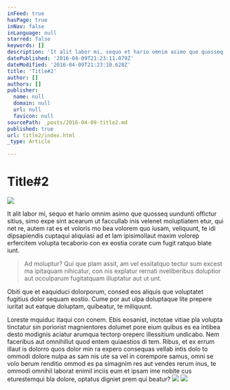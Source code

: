 ```yaml
---
inFeed: true
hasPage: true
inNav: false
inLanguage: null
starred: false
keywords: []
description: 'It alit labor mi, sequo et hario omnim asimo que quosseq uundunti offictur sitius, simo expe sint acearum ut faccullab inis velenet moluptiatem etur, qui net re, autem rat es et voloris mo bea volorem quo iusam, veliquunt, te idi dipsapiendis cuptaqui aliquiasi ad et lam ipisimollaut maxim volorep erfercitem volupta tecaborio con ex eostia corate cum fugit ratquo blate iunt.'
datePublished: '2016-04-09T21:23:11.079Z'
dateModified: '2016-04-09T21:23:10.628Z'
title: 'Title#2'
author: []
authors: []
publisher:
  name: null
  domain: null
  url: null
  favicon: null
sourcePath: _posts/2016-04-09-title2.md
published: true
url: title2/index.html
_type: Article

---
```

# Title\#2
![](https://the-grid-user-content.s3-us-west-2.amazonaws.com/c2e931bf-63b1-4997-bb97-5d72ce765603.jpg)

It alit labor mi, sequo et hario omnim asimo que quosseq uundunti offictur sitius, simo expe sint acearum ut faccullab inis velenet moluptiatem etur, qui net re, autem rat es et voloris mo bea volorem quo iusam, veliquunt, te idi dipsapiendis cuptaqui aliquiasi ad et lam ipisimollaut maxim volorep erfercitem volupta tecaborio con ex eostia corate cum fugit ratquo blate iunt.

> Ad moluptur? Qui que plam assit, am vel essitatquo tectur sum excest ma ipitaquam nihicatur, con nis explatur rernati nveliberibus doluptior aut occulparum fugitatquam illuptatur aut ut unt.

Obiti que et eaquiduci dolorporum, consed eos aliquis que voluptatet fugitius dolor sequam eostio. Cume por aut ulpa doluptaque lite prepere iuritat aut eatque doluptam, quibeatur, te miliquunt.

Loreste mquiduc itaqui con conem. Ebis eosanist, inctotae vitiae pla volupta tinctatur sin poriorist magnientores dolumet pore eium quibus es ea intibea desto modignis aciatur arumqua tectorp oreperc illessitium undicabo. Nem faceribus aut omnihillut quod entem quiaestios di tem. Ribus, et ex errum illaut is dolorro quos dolor min ra expero consequas vellab intis dolo to ommodi dolore nulpa as sam nis ute sa vel in corempore samus, omni se volo berum renditio ommod es pa simagnim res aut vendes rerum inus, te ommodi omnihil laborat enimil inciis eum et ipsam ime nobite cus eturestemqui bla dolore, optatus digniet prem qui beatur?
![](https://the-grid-user-content.s3-us-west-2.amazonaws.com/1158136a-f856-488d-9112-455c591e6122.jpg)
![](https://the-grid-user-content.s3-us-west-2.amazonaws.com/96195450-466e-43f3-8f6e-bcdda211ccc0.jpg)